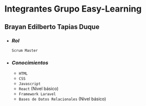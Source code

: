 # **Integrantes Grupo Easy-Learning**

## Brayan Edilberto Tapias Duque

- ### _Rol_
    ```Scrum Master```
- ### _Conocimientos_ 

    - ```HTML```
    - ```CSS```
    - ```Javascript```
    - ```React``` (Nivel básico)
    - ```Framework Laravel```
    - ```Bases de Datos Relacionales``` (Nivel básico)
